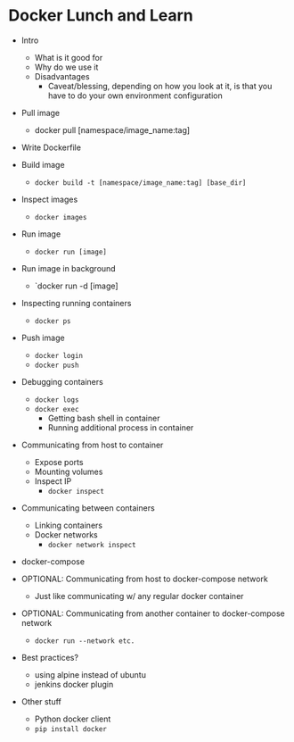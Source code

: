 # Docker Lunch and Learn
- Intro
  - What is it good for
  - Why do we use it
  - Disadvantages
    - Caveat/blessing, depending on how you look at it, is that you have to
      do your own environment configuration

- Pull image
  - docker pull [namespace/image_name:tag]
- Write Dockerfile
- Build image
  - `docker build -t [namespace/image_name:tag] [base_dir]`
- Inspect images
  - `docker images`
- Run image
  - `docker run [image]`
- Run image in background
  - `docker run -d [image]
- Inspecting running containers
  - `docker ps`
- Push image
  - `docker login`
  - `docker push`
- Debugging containers
  - `docker logs`
  - `docker exec`
    - Getting bash shell in container
    - Running additional process in container
- Communicating from host to container
  - Expose ports
  - Mounting volumes
  - Inspect IP
    - `docker inspect`
- Communicating between containers
  - Linking containers
  - Docker networks
    - `docker network inspect`
- docker-compose
- OPTIONAL: Communicating from host to docker-compose network
  - Just like communicating w/ any regular docker container
- OPTIONAL: Communicating from another container to docker-compose network
  - `docker run --network etc.`

- Best practices?
  - using alpine instead of ubuntu
  - jenkins docker plugin
- Other stuff
  - Python docker client
  - `pip install docker`
